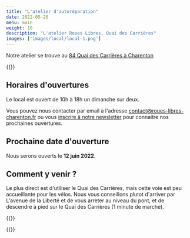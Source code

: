 ```yaml
---
title: "L'atelier d'autoréparation"
date: 2022-05-26
menu: main
weight: 10
description: "L'atelier Roues Libres, Quai des Carrières"
images: ['images/local/local-1.png']
---
```


Notre atelier se trouve au [84 Quai des Carrières à Charenton](https://www.openstreetmap.org/?mlat=48.82092&mlon=2.40187#map=18/48.82086/2.40188)

{{<picture res="images/local/local-1.png">}}

## Horaires d'ouvertures

Le local est ouvert de 10h à 18h un dimanche sur deux.

Vous pouvez nous contacter par email à l'adresse [contact@roues-libres-charenton.fr](mailto:contact@roues-libres-charenton.fr) ou vous [inscrire à notre newsletter](https://a1f23a19.sibforms.com/serve/MUIEAMEGWl-tiiyvQHBM_WwLIQ8YyJZuqPIyz72LqK-59Zzx5xZM91k3jceBiIO4_VJG5bip6LInie1MAL3Nuf0IYeToxf62DyBxfp25TLzGO_5twsFYJhe8jvxq3dGMXtZ7eUfIpkZv_-a535xTQJU22hYOYHEyiLnCvLLRJdrterncvXM3pCKVC9ipe9NI8hEKV_eAV88TPtAg) pour connaitre nos prochaines ouvertures.

## Prochaine date d'ouverture

Nous serons ouverts le **12 juin 2022**.

## Comment y venir ?

Le plus direct est d'utiliser le Quai des Carrières, mais cette voie est peu accueillante pour les vélos. Nous vous conseillons plutot d'arriver par L'avenue de la Liberté et de vous arreter au niveau du pont, et de descendre à pied sur le Quai des Carrières (1 minute de marche).

{{<picture res="images/local/local-2.png">}}

{{<picture res="images/local/local-3.png">}}
